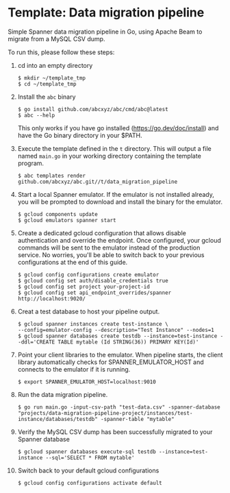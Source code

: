 # Template: Data migration pipeline

Simple Spanner data migration pipeline in Go, using Apache Beam to migrate from a MySQL CSV dump.

To run this, please follow these steps:

1. cd into an empty directory

    ```shell
    $ mkdir ~/template_tmp
    $ cd ~/template_tmp
    ```
1. Install the `abc` binary

    ```shell
    $ go install github.com/abcxyz/abc/cmd/abc@latest
    $ abc --help
    ```
    This only works if you have go installed (https://go.dev/doc/install) and have the Go binary directory in your $PATH.
1. Execute the template defined in the `t` directory.
This will output a file named `main.go` in your working directory containing
the template program.

    ```shell
    $ abc templates render github.com/abcxyz/abc.git//t/data_migration_pipeline
    ```
1. Start a local Spanner emulator. If the emulator is not installed already, you will be prompted to download and install the binary for the emulator.

    ```shell
    $ gcloud components update
    $ gcloud emulators spanner start
    ```
1. Create a dedicated gcloud configuration that allows disable authentication and override the endpoint.
Once configured, your gcloud commands will be sent to the emulator instead of the production service. No worries, you'll be able to switch back to your previous configurations at the end of this guide.

    ```shell
    $ gcloud config configurations create emulator
    $ gcloud config set auth/disable_credentials true
    $ gcloud config set project your-project-id
    $ gcloud config set api_endpoint_overrides/spanner http://localhost:9020/
    ```
1. Creat a test database to host your pipeline output.

    ```shell
    $ gcloud spanner instances create test-instance \
   --config=emulator-config --description="Test Instance" --nodes=1
    $ gcloud spanner databases create testdb --instance=test-instance --ddl='CREATE TABLE mytable (Id STRING(36)) PRIMARY KEY(Id)'
    ```
1. Point your client libraries to the emulator.
When pipeline starts, the client library automatically checks for SPANNER_EMULATOR_HOST and connects to the emulator if it is running.

    ```shell
    $ export SPANNER_EMULATOR_HOST=localhost:9010
    ```
1. Run the data migration pipeline.

    ```shell
    $ go run main.go -input-csv-path "test-data.csv" -spanner-database "projects/data-migration-pipeline-project/instances/test-instance/databases/testdb" -spanner-table "mytable"
    ```
1. Verify the MySQL CSV dump has been successfully migrated to your Spanner database

    ```shell
    $ gcloud spanner databases execute-sql testdb --instance=test-instance --sql='SELECT * FROM mytable'
    ```
1. Switch back to your default gcloud configurations

    ```shell
    $ gcloud config configurations activate default
    ```
